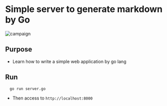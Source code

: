 # Simple server to generate markdown by Go
![campaign](https://user-images.githubusercontent.com/16164170/30486456-d38ea556-9a5a-11e7-9713-7b1a722a29ee.gif)


## Purpose
- Learn how to write a simple web application by go lang

## Run
```
  go run server.go
```

- Then access to `http://localhost:8000`
